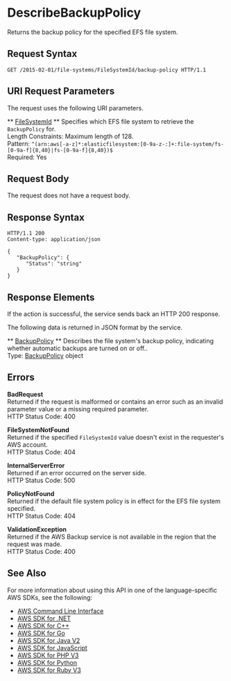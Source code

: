 # DescribeBackupPolicy<a name="API_DescribeBackupPolicy"></a>

Returns the backup policy for the specified EFS file system\.

## Request Syntax<a name="API_DescribeBackupPolicy_RequestSyntax"></a>

```
GET /2015-02-01/file-systems/FileSystemId/backup-policy HTTP/1.1
```

## URI Request Parameters<a name="API_DescribeBackupPolicy_RequestParameters"></a>

The request uses the following URI parameters\.

 ** [FileSystemId](#API_DescribeBackupPolicy_RequestSyntax) **   <a name="efs-DescribeBackupPolicy-request-FileSystemId"></a>
Specifies which EFS file system to retrieve the `BackupPolicy` for\.  
Length Constraints: Maximum length of 128\.  
Pattern: `^(arn:aws[-a-z]*:elasticfilesystem:[0-9a-z-:]+:file-system/fs-[0-9a-f]{8,40}|fs-[0-9a-f]{8,40})$`   
Required: Yes

## Request Body<a name="API_DescribeBackupPolicy_RequestBody"></a>

The request does not have a request body\.

## Response Syntax<a name="API_DescribeBackupPolicy_ResponseSyntax"></a>

```
HTTP/1.1 200
Content-type: application/json

{
   "BackupPolicy": { 
      "Status": "string"
   }
}
```

## Response Elements<a name="API_DescribeBackupPolicy_ResponseElements"></a>

If the action is successful, the service sends back an HTTP 200 response\.

The following data is returned in JSON format by the service\.

 ** [BackupPolicy](#API_DescribeBackupPolicy_ResponseSyntax) **   <a name="efs-DescribeBackupPolicy-response-BackupPolicy"></a>
Describes the file system's backup policy, indicating whether automatic backups are turned on or off\.\.  
Type: [BackupPolicy](API_BackupPolicy.md) object

## Errors<a name="API_DescribeBackupPolicy_Errors"></a>

 **BadRequest**   
Returned if the request is malformed or contains an error such as an invalid parameter value or a missing required parameter\.  
HTTP Status Code: 400

 **FileSystemNotFound**   
Returned if the specified `FileSystemId` value doesn't exist in the requester's AWS account\.  
HTTP Status Code: 404

 **InternalServerError**   
Returned if an error occurred on the server side\.  
HTTP Status Code: 500

 **PolicyNotFound**   
Returned if the default file system policy is in effect for the EFS file system specified\.  
HTTP Status Code: 404

 **ValidationException**   
Returned if the AWS Backup service is not available in the region that the request was made\.  
HTTP Status Code: 400

## See Also<a name="API_DescribeBackupPolicy_SeeAlso"></a>

For more information about using this API in one of the language\-specific AWS SDKs, see the following:
+  [AWS Command Line Interface](https://docs.aws.amazon.com/goto/aws-cli/elasticfilesystem-2015-02-01/DescribeBackupPolicy) 
+  [AWS SDK for \.NET](https://docs.aws.amazon.com/goto/DotNetSDKV3/elasticfilesystem-2015-02-01/DescribeBackupPolicy) 
+  [AWS SDK for C\+\+](https://docs.aws.amazon.com/goto/SdkForCpp/elasticfilesystem-2015-02-01/DescribeBackupPolicy) 
+  [AWS SDK for Go](https://docs.aws.amazon.com/goto/SdkForGoV1/elasticfilesystem-2015-02-01/DescribeBackupPolicy) 
+  [AWS SDK for Java V2](https://docs.aws.amazon.com/goto/SdkForJavaV2/elasticfilesystem-2015-02-01/DescribeBackupPolicy) 
+  [AWS SDK for JavaScript](https://docs.aws.amazon.com/goto/AWSJavaScriptSDK/elasticfilesystem-2015-02-01/DescribeBackupPolicy) 
+  [AWS SDK for PHP V3](https://docs.aws.amazon.com/goto/SdkForPHPV3/elasticfilesystem-2015-02-01/DescribeBackupPolicy) 
+  [AWS SDK for Python](https://docs.aws.amazon.com/goto/boto3/elasticfilesystem-2015-02-01/DescribeBackupPolicy) 
+  [AWS SDK for Ruby V3](https://docs.aws.amazon.com/goto/SdkForRubyV3/elasticfilesystem-2015-02-01/DescribeBackupPolicy) 